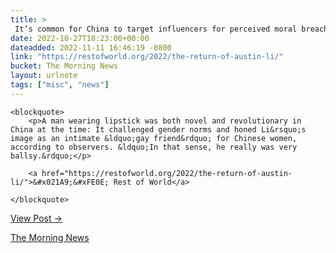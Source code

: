 ```yaml
---
title: > 
 It’s common for China to target influencers for perceived moral breaches. And then there’s “the Austin Li paradox.”
date: 2022-10-27T18:23:00+00:00
dateadded: 2022-11-11 16:46:19 -0800
link: "https://restofworld.org/2022/the-return-of-austin-li/"
bucket: The Morning News
layout: urlnote
tags: ["misc", "news"]
--- 
```




  
    
  

  
    <blockquote>
        <p>A man wearing lipstick was both novel and revolutionary in China at the time: It challenged gender norms and honed Li&rsquo;s image as an intimate &ldquo;gay friend&rdquo; for Chinese women, according to observers. &ldquo;In that sense, he really was very ballsy.&rdquo;</p>
        
        <a href="https://restofworld.org/2022/the-return-of-austin-li/">&#x021A9;&#xFE0E; Rest of World</a>
        
    </blockquote>
  
  <p><a href="https://themorningnews.org/p/the-austin-li-paradox">View Post &rarr;</a></p>



 <!-- end excerpt --> 
<div class='bucket'><a class='internal-link' href='/buckets/the-morning-news'>The Morning News</a></div> 
